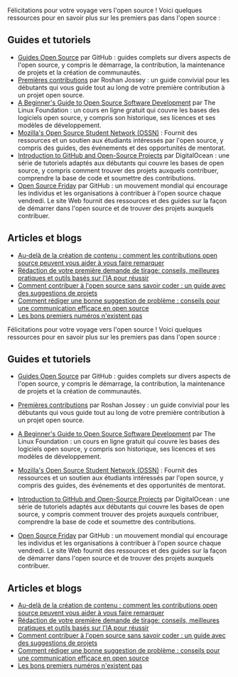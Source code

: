 Félicitations pour votre voyage vers l'open source ! Voici quelques ressources pour en savoir plus sur les premiers pas dans l'open source :

## Guides et tutoriels

- [Guides Open Source](https://opensource.guide/) par GitHub : guides complets sur divers aspects de l'open source, y compris le démarrage, la contribution, la maintenance de projets et la création de communautés.
- [Premières contributions](https://github.com/firstcontributions/first-contributions) par Roshan Jossey : un guide convivial pour les débutants qui vous guide tout au long de votre première contribution à un projet open source.
- [A Beginner's Guide to Open Source Software Development](https://training.linuxfoundation.org/training/beginners-guide-open-source-software-development/) par The Linux Foundation : un cours en ligne gratuit qui couvre les bases des logiciels open source, y compris son historique, ses licences et ses modèles de développement.
- [Mozilla's Open Source Student Network (OSSN)](https://community.mozilla.org/en/) : Fournit des ressources et un soutien aux étudiants intéressés par l'open source, y compris des guides, des événements et des opportunités de mentorat.
- [Introduction to GitHub and Open-Source Projects](https://www.digitalocean.com/community/tutorial_series/an-introduction-to-open-source) par DigitalOcean : une série de tutoriels adaptés aux débutants qui couvre les bases de open source, y compris comment trouver des projets auxquels contribuer, comprendre la base de code et soumettre des contributions.
- [Open Source Friday](https://opensourcefriday.com/) par GitHub : un mouvement mondial qui encourage les individus et les organisations à contribuer à l'open source chaque vendredi. Le site Web fournit des ressources et des guides sur la façon de démarrer dans l'open source et de trouver des projets auxquels contribuer.

## Articles et blogs

- [Au-delà de la création de contenu : comment les contributions open source peuvent vous aider à vous faire remarquer](https://dev.to/opensauced/beyond-content-creation-how-open-source-contributions-can-help-you-get-noticed-4l5n)
- [Rédaction de votre première demande de tirage: conseils, meilleures pratiques et outils basés sur l'IA pour réussir](https://dev.to/opensauced/writing-your-first-pull-request-tips-best-practices-and-ai-powered-tools-for-success-3bg9)
- [Comment contribuer à l'open source sans savoir coder : un guide avec des suggestions de projets](https://dev.to/opensauced/how-to-contribute-to-open-source-without-knowing-how-to-code-a-guide-with-project-suggestions-59e5)
- [Comment rédiger une bonne suggestion de problème : conseils pour une communication efficace en open source](https://dev.to/opensauced/how-to-contribute-to-open-source-without-knowing-how-to-code-a-guide-with-project-suggestions-59e5)
- [Les bons premiers numéros n'existent pas](https://opensauced.pizza/blog/good-first-issues-dont-exist)

Félicitations pour votre voyage vers l'open source ! Voici quelques ressources pour en savoir plus sur les premiers pas dans l'open source :

## Guides et tutoriels

- [Guides Open Source](https://opensource.guide/) par GitHub : guides complets sur divers aspects de l'open source, y compris le démarrage, la contribution, la maintenance de projets et la création de communautés.

- [Premières contributions](https://github.com/firstcontributions/first-contributions) par Roshan Jossey : un guide convivial pour les débutants qui vous guide tout au long de votre première contribution à un projet open source.

- [A Beginner's Guide to Open Source Software Development](https://training.linuxfoundation.org/training/beginners-guide-open-source-software-development/) par The Linux Foundation : un cours en ligne gratuit qui couvre les bases des logiciels open source, y compris son historique, ses licences et ses modèles de développement.

- [Mozilla's Open Source Student Network (OSSN)](https://community.mozilla.org/en/) : Fournit des ressources et un soutien aux étudiants intéressés par l'open source, y compris des guides, des événements et des opportunités de mentorat.

- [Introduction to GitHub and Open-Source Projects](https://www.digitalocean.com/community/tutorial_series/an-introduction-to-open-source) par DigitalOcean : une série de tutoriels adaptés aux débutants qui couvre les bases de open source, y compris comment trouver des projets auxquels contribuer, comprendre la base de code et soumettre des contributions.

- [Open Source Friday](https://opensourcefriday.com/) par GitHub : un mouvement mondial qui encourage les individus et les organisations à contribuer à l'open source chaque vendredi. Le site Web fournit des ressources et des guides sur la façon de démarrer dans l'open source et de trouver des projets auxquels contribuer.

## Articles et blogs

- [Au-delà de la création de contenu : comment les contributions open source peuvent vous aider à vous faire remarquer](https://dev.to/opensauced/beyond-content-creation-how-open-source-contributions-can-help-you-get-noticed-4l5n)
- [Rédaction de votre première demande de tirage: conseils, meilleures pratiques et outils basés sur l'IA pour réussir](https://dev.to/opensauced/writing-your-first-pull-request-tips-best-practices-and-ai-powered-tools-for-success-3bg9)
- [Comment contribuer à l'open source sans savoir coder : un guide avec des suggestions de projets](https://dev.to/opensauced/how-to-contribute-to-open-source-without-knowing-how-to-code-a-guide-with-project-suggestions-59e5)
- [Comment rédiger une bonne suggestion de problème : conseils pour une communication efficace en open source](https://dev.to/opensauced/how-to-contribute-to-open-source-without-knowing-how-to-code-a-guide-with-project-suggestions-59e5)
- [Les bons premiers numéros n'existent pas](https://opensauced.pizza/blog/good-first-issues-dont-exist)
